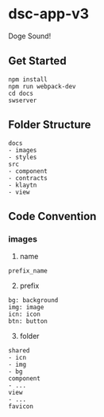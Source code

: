 # dsc-app-v3

Doge Sound!

## Get Started

```
npm install
npm run webpack-dev
cd docs
swserver
```

## Folder Structure

```
docs
- images
- styles
src
- component
- contracts
- klaytn
- view
```

## Code Convention

### images

1. name

```
prefix_name
```

2. prefix

```
bg: background
img: image
icn: icon
btn: button
```

3. folder

```
shared
- icn
- img
- bg
component
- ...
view
- ...
favicon
```
